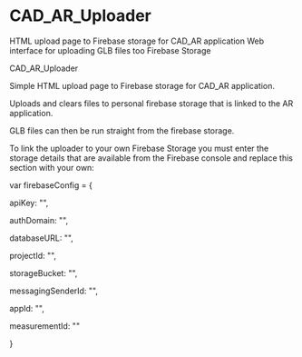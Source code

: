 # CAD_AR_Uploader
HTML upload page to Firebase storage for CAD_AR application
Web interface for uploading GLB files too Firebase Storage

CAD_AR_Uploader

Simple HTML upload page to Firebase storage for CAD_AR application.

Uploads and clears files to personal firebase storage that is linked to the AR application.

GLB files can then be run straight from the firebase storage.

To link the uploader to your own Firebase Storage you must enter the storage details that are available from the Firebase console and replace this section with your own:

var firebaseConfig = {

apiKey: "",

authDomain: "",

databaseURL: "",

projectId: "",

storageBucket: "",

messagingSenderId: "",

appId: "",

measurementId: ""

}
